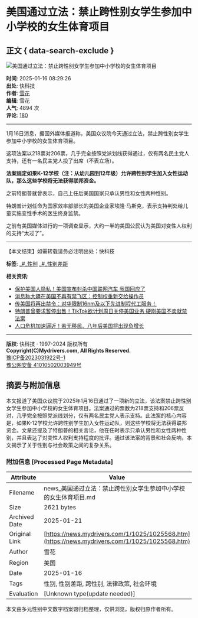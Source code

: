 # 美国通过立法：禁止跨性别女学生参加中小学校的女生体育项目

## 正文 { data-search-exclude }


![美国通过立法：禁止跨性别女学生参加中小学校的女生体育项目](//img1.mydrivers.com/img/20250115/s_e40888b1abbf4d45ad53eeb8760e0e4f.jpg)

**时间**: 2025-01-16 08:29:26  
**出处**: 快科技  
**作者**: [雪花](//passport.mydrivers.com/author/944168.html "雪花的主页")  
**编辑**: 雪花  
**人气**: 4894 次  
**评论**: [180](//comment8.mydrivers.com/review/1025568-1.htm)  

---

1月16日消息，据国外媒体报道称，美国众议院今天通过立法，禁止跨性别女学生参加中小学校的女生体育项目。

这项法案以218票对206票，几乎完全按照党派划线获得通过，仅有两名民主党人支持，还有一名民主党人投了出席（不表立场）。

**法案规定如果K-12学校（注：从幼儿园到12年级）允许跨性别学生加入女性运动队，那么这些学校将无法获得联邦资金。**

之前特朗普就曾表示，自己上任后美国国家只承认男性和女性两种性别。

特朗普计划任命为国家效率部部长的美国企业家埃隆·马斯克，表示支持判处给儿童实施变性手术的医生终身监禁。

之前有美国媒体进行的一项调查显示，大约一半的美国公民认为美国对变性人权利的支持“太过了”。

---

【本文结束】如需转载请务必注明出处：快科技  

**标签**: [_#_性别](//news.mydrivers.com/tag/xingbie.htm) [_#_性别差距](//news.mydrivers.com/tag/xingbiechaju.htm)  

**相关资讯**:
- [保护美国人隐私！美国宣布封杀中国联网汽车 我国回应了](https://news.mydrivers.com/1/1025/1025561.htm)
- [消息称大疆在美国不再有禁飞区：控制权重新交给操作员](https://news.mydrivers.com/1/1025/1025499.htm)
- [传美国将再出禁令：对华限制16nm及以下先进制程代工服务！](https://news.mydrivers.com/1/1025/1025495.htm)
- [特朗普曾要求暂停出售！TikTok欲计划周日关停美国业务 硬刚美国不卖就禁法案](https://news.mydrivers.com/1/1025/1025459.htm)
- [人口危机加速逼近！若无移民、八年后美国将出现负增长](https://news.mydrivers.com/1/1025/1025458.htm)

---

**版权**: 快科技 · 1997-2024 版权所有  
**Copyright(C)Mydrivers.com, All Rights Reserved.**  
[豫ICP备2023031922号-1](https://beian.miit.gov.cn/)  
[豫公网安备 41010502003949号](http://www.beian.gov.cn/portal/registerSystemInfo?recordcode=41010502003949)  
<!-- tcd_original_link https://news.mydrivers.com/1/1025/1025568.htm -->


## 摘要与附加信息

<!-- tcd_abstract -->
本文报道了美国众议院于2025年1月16日通过了一项新的立法，该法案禁止跨性别女学生参加中小学校的女生体育项目。法案通过的票数为218票支持和206票反对，几乎完全按照党派线划分，仅有两名民主党人表示支持。此法案的核心内容是，如果K-12学校允许跨性别学生加入女性运动队，则这些学校将无法获得联邦资金。文章还提及了特朗普的相关言论，他在任时表示只承认男性和女性两种性别，并且表达了对变性人权利支持程度的批评。通过该法案的背景和社会反响，本文揭示了关于性别与社会政策之间的复杂关系。
<!-- tcd_abstract_end -->

### 附加信息 [Processed Page Metadata]

| Attribute       | Value                                  |
|-----------------|----------------------------------------|
| Filename        | news_美国通过立法：禁止跨性别女学生参加中小学校的女生体育项目.md                             |
| Size            | 2621 bytes                           |
| Archived Date   | 2025-01-21                             |
| Original Link   | [https://news.mydrivers.com/1/1025/1025568.htm](https://news.mydrivers.com/1/1025/1025568.htm)                       |
| Author          | 雪花                               |
| Region          | 美国                               |
| Date            | 2025-01-16                                 |
| Tags            | 性别, 性别差距, 跨性别, 法律政策, 社会环境                                 |
| Evaluation            | [Unknown type(update needed)]                                 |
<!-- tcd_table_end -->

本文由多元性别中文数字档案馆归档整理，仅供浏览。版权归原作者所有。
